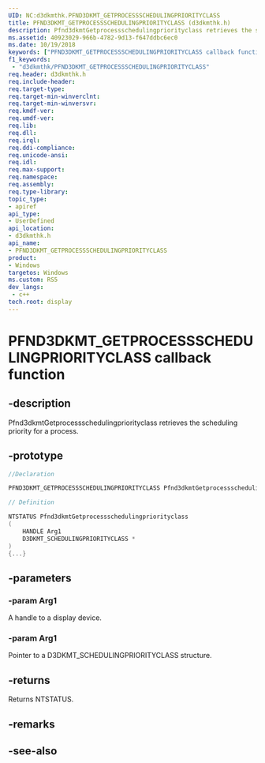 ```yaml
---
UID: NC:d3dkmthk.PFND3DKMT_GETPROCESSSCHEDULINGPRIORITYCLASS
title: PFND3DKMT_GETPROCESSSCHEDULINGPRIORITYCLASS (d3dkmthk.h)
description: Pfnd3dkmtGetprocessschedulingpriorityclass retrieves the scheduling priority for a process.
ms.assetid: 40923029-966b-4782-9d13-f647ddbc6ec0
ms.date: 10/19/2018
keywords: ["PFND3DKMT_GETPROCESSSCHEDULINGPRIORITYCLASS callback function"]
f1_keywords:
 - "d3dkmthk/PFND3DKMT_GETPROCESSSCHEDULINGPRIORITYCLASS"
req.header: d3dkmthk.h
req.include-header:
req.target-type:
req.target-min-winverclnt:
req.target-min-winversvr:
req.kmdf-ver:
req.umdf-ver:
req.lib:
req.dll:
req.irql: 
req.ddi-compliance:
req.unicode-ansi:
req.idl:
req.max-support:
req.namespace:
req.assembly:
req.type-library: 
topic_type: 
- apiref
api_type: 
- UserDefined
api_location: 
- d3dkmthk.h
api_name: 
- PFND3DKMT_GETPROCESSSCHEDULINGPRIORITYCLASS
product:
- Windows
targetos: Windows
ms.custom: RS5
dev_langs:
 - c++
tech.root: display
---
```


# PFND3DKMT_GETPROCESSSCHEDULINGPRIORITYCLASS callback function

## -description

Pfnd3dkmtGetprocessschedulingpriorityclass retrieves the scheduling priority for a process.

## -prototype

```cpp
//Declaration

PFND3DKMT_GETPROCESSSCHEDULINGPRIORITYCLASS Pfnd3dkmtGetprocessschedulingpriorityclass; 

// Definition

NTSTATUS Pfnd3dkmtGetprocessschedulingpriorityclass 
(
	HANDLE Arg1
	D3DKMT_SCHEDULINGPRIORITYCLASS *
)
{...}

```

## -parameters

### -param Arg1

A handle to a display device.

### -param Arg1

Pointer to a D3DKMT_SCHEDULINGPRIORITYCLASS structure.

## -returns

Returns NTSTATUS.


## -remarks




## -see-also
